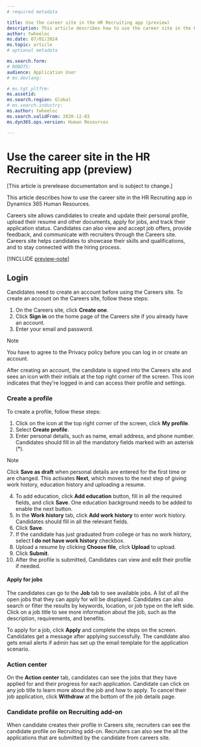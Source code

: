 ```yaml
---
# required metadata

title: Use the career site in the HR Recruiting app (preview)
description: This article describes how to use the career site in the HR Recruiting app in Dynamics 365 Human Resources.
author: twheeloc
ms.date: 07/01/2024
ms.topic: article
# optional metadata

ms.search.form: 
# ROBOTS: 
audience: Application User
# ms.devlang: 

# ms.tgt_pltfrm: 
ms.assetid: 
ms.search.region: Global
# ms.search.industry: 
ms.author: twheeloc
ms.search.validFrom: 2020-12-03
ms.dyn365.ops.version: Human Resources

---
```


#  Use the career site in the HR Recruiting app (preview)

[This article is prerelease documentation and is subject to change.]

This article describes how to use the career site in the HR Recruiting app in Dynamics 365 Human Resources.

Careers site allows candidates to create and update their personal profile, upload their resume and other documents, apply for jobs, and track their application status. Candidates can also view and accept job 
offers, provide feedback, and communicate with recruiters through the Careers site. Careers site helps candidates to showcase their skills and qualifications, and to stay connected with the hiring process.

[!INCLUDE [preview-note](~/../shared-content/shared/preview-includes/preview-note-d365.md)]
 
## Login
Candidates need to create an account before using the Careers site. 
To create an account on the Careers site, follow these steps:
1. On the Careers site, click **Create one**.
2. Click **Sign in** on the home page of the Careers site if you already have an account.
3. Enter your email and password. 
 
>[!Note]
>You have to agree to the Privacy policy before you can log in or create an account.

After creating an account, the candidate is signed into the Careers site and sees an icon with their initials at the top right corner of the screen. This icon indicates that they're logged in and can access 
their profile and settings. 
 
### Create a profile
To create a profile, follow these steps: 
1. Click on the icon at the top right corner of the screen, click **My profile**.
2. Select **Create profile**.
3. Enter personal details, such as name, email address, and phone number. Candidates should fill in all the mandatory fields marked with an asterisk (*).

>[!Note]
>Click **Save as draft** when personal details are entered for the first time or are changed. This activates **Next**, which moves to the next step of giving work history, education history and uploading a resume.

4. To add education, click **Add education** button, fill in all the required fields, and click **Save**. One education background needs to be added to enable the next button.
5. In the **Work history** tab, click **Add work history** to enter work history. Candidates should fill in all the relevant fields.
6. Click **Save**.
7. If the candidate has just graduated from college or has no work history, select **I do not have work history** checkbox.
8. Upload a resume by clicking **Choose file**, click **Upload** to upload.
9. Click **Submit**.
10. After the profile is submitted, Candidates can view and edit their profile if needed. 
 

#### Apply for jobs

The candidates can go to the **Job** tab to see available jobs. A list of all the open jobs that they can apply for will be displayed. Candidates can also search or filter the results by keywords, location, or job 
type on the left side. Click on a job title to see more information about the job, such as the description, requirements, and benefits. 
 
To apply for a job, click **Apply** and complete the steps on the screen. Candidates get a message after applying successfully. The candidate also gets email alerts if admin has set up the email template for the 
application scenario.
 

### Action center

On the **Action center** tab, candidates can see the jobs that they have applied for and their progress for each application. Candidate can click on any job title to learn more about the job and how to apply.
To cancel their job application, click **Withdraw** at the bottom of the job details page. 

### Candidate profile on Recruiting add-on

When candidate creates their profile in Careers site, recruiters can see the candidate profile on Recruiting add-on. Recruiters can also see the all the applications that are submitted by the candidate from careers
site.
 





